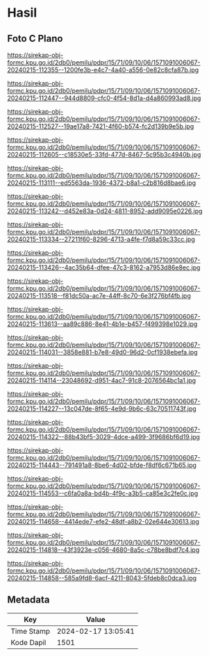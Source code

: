 # Hasil

## Foto C Plano

https://sirekap-obj-formc.kpu.go.id/2db0/pemilu/pdpr/15/71/09/10/06/1571091006067-20240215-112355--1200fe3b-e4c7-4a40-a556-0e82c8cfa87b.jpg

https://sirekap-obj-formc.kpu.go.id/2db0/pemilu/pdpr/15/71/09/10/06/1571091006067-20240215-112447--944d8809-cfc0-4f54-8d1a-d4a860993ad8.jpg

https://sirekap-obj-formc.kpu.go.id/2db0/pemilu/pdpr/15/71/09/10/06/1571091006067-20240215-112527--19ae17a8-7421-4f60-b574-fc2d139b9e5b.jpg

https://sirekap-obj-formc.kpu.go.id/2db0/pemilu/pdpr/15/71/09/10/06/1571091006067-20240215-112605--c18530e5-33fd-477d-8467-5c95b3c4940b.jpg

https://sirekap-obj-formc.kpu.go.id/2db0/pemilu/pdpr/15/71/09/10/06/1571091006067-20240215-113111--ed5563da-1936-4372-b8a1-c2b816d8bae6.jpg

https://sirekap-obj-formc.kpu.go.id/2db0/pemilu/pdpr/15/71/09/10/06/1571091006067-20240215-113242--d452e83a-0d24-4811-8952-add9095e0226.jpg

https://sirekap-obj-formc.kpu.go.id/2db0/pemilu/pdpr/15/71/09/10/06/1571091006067-20240215-113334--27211f60-8296-4713-a4fe-f7d8a59c33cc.jpg

https://sirekap-obj-formc.kpu.go.id/2db0/pemilu/pdpr/15/71/09/10/06/1571091006067-20240215-113426--4ac35b64-dfee-47c3-8162-a7953d86e8ec.jpg

https://sirekap-obj-formc.kpu.go.id/2db0/pemilu/pdpr/15/71/09/10/06/1571091006067-20240215-113518--f81dc50a-ac7e-44ff-8c70-6e3f276bf4fb.jpg

https://sirekap-obj-formc.kpu.go.id/2db0/pemilu/pdpr/15/71/09/10/06/1571091006067-20240215-113613--aa89c886-8e41-4b1e-b457-f499398e1029.jpg

https://sirekap-obj-formc.kpu.go.id/2db0/pemilu/pdpr/15/71/09/10/06/1571091006067-20240215-114031--3858e881-b7e8-49d0-96d2-0cf1938ebefa.jpg

https://sirekap-obj-formc.kpu.go.id/2db0/pemilu/pdpr/15/71/09/10/06/1571091006067-20240215-114114--23048692-d951-4ac7-91c8-2076564bc1a1.jpg

https://sirekap-obj-formc.kpu.go.id/2db0/pemilu/pdpr/15/71/09/10/06/1571091006067-20240215-114227--13c047de-8f65-4e9d-9b6c-63c70511743f.jpg

https://sirekap-obj-formc.kpu.go.id/2db0/pemilu/pdpr/15/71/09/10/06/1571091006067-20240215-114322--88b43bf5-3029-4dce-a499-3f9686bf6d19.jpg

https://sirekap-obj-formc.kpu.go.id/2db0/pemilu/pdpr/15/71/09/10/06/1571091006067-20240215-114443--791491a8-8be6-4d02-bfde-f8df6c671b65.jpg

https://sirekap-obj-formc.kpu.go.id/2db0/pemilu/pdpr/15/71/09/10/06/1571091006067-20240215-114553--c6fa0a8a-bd4b-4f9c-a3b5-ca85e3c2fe0c.jpg

https://sirekap-obj-formc.kpu.go.id/2db0/pemilu/pdpr/15/71/09/10/06/1571091006067-20240215-114658--4414ede7-efe2-48df-a8b2-02e644e30613.jpg

https://sirekap-obj-formc.kpu.go.id/2db0/pemilu/pdpr/15/71/09/10/06/1571091006067-20240215-114818--43f3923e-c056-4680-8a5c-c78be8bdf7c4.jpg

https://sirekap-obj-formc.kpu.go.id/2db0/pemilu/pdpr/15/71/09/10/06/1571091006067-20240215-114858--585a9fd8-6acf-4211-8043-5fdeb8c0dca3.jpg


## Metadata

| Key        | Value               |
| ---------- | ------------------- |
| Time Stamp | 2024-02-17 13:05:41 |
| Kode Dapil | 1501                |



